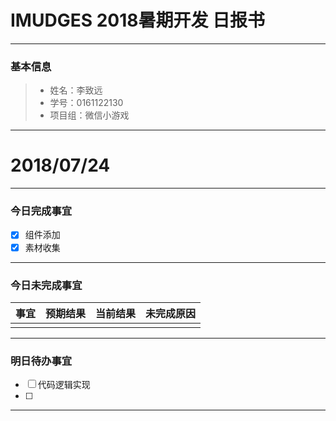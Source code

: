 # IMUDGES 2018暑期开发 日报书
-------


### 基本信息
> * 姓名：李致远
> * 学号：0161122130
> * 项目组：微信小游戏

-------


# 2018/07/24

-------

### 今日完成事宜
- [x]  组件添加
- [x] 素材收集

-----
### 今日未完成事宜


| 事宜     |预期结果| 当前结果  | 未完成原因   | 
| --------   | -----:  | -----:  | :----:  |
|    |   |   |   |


------
### 明日待办事宜
- [ ] 代码逻辑实现
- [ ] 
-------
